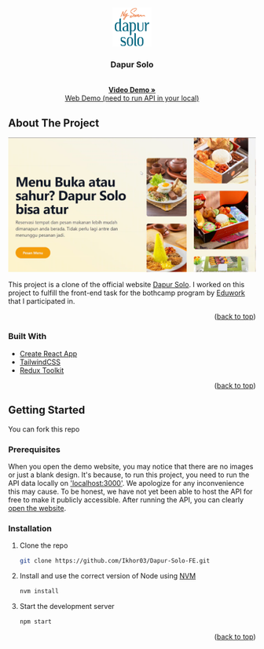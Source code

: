<a name="readme-top"></a>

<!-- PROJECT LOGO -->
<br />
<div align="center">
  <a href="https://github.com/Ikhor03/Dapur-Solo-FE.git">
    <img src="public/favicon.png" alt="Logo" width="80" height="80">
  </a>

<h3 align="center">Dapur Solo</h3>

  <p align="center">
    <br />
    <a href="https://youtu.be/V0d6w4pyTxk"><strong>Video Demo »</strong></a>
    <br />
    <a href="https://dapur-solo.vercel.app/">Web Demo (need to run API in your local)</a>
  </p>
</div>

<!-- ABOUT THE PROJECT -->
## About The Project

[![Product Name Screen Shot][product-screenshot]](https://vercel.com/ikhor03/dapur-solo)

This project is a clone of the official website [Dapur Solo](https://dapursolo.com/). I worked on this project to fulfill the front-end task for the bothcamp program by [Eduwork](https://eduwork.id/) that I participated in.

<p align="right">(<a href="#readme-top">back to top</a>)</p>

### Built With

* [Create React App](https://github.com/facebook/create-react-app)
* [TailwindCSS](https://tailwindcss.com/)
* [Redux Toolkit](https://redux-toolkit.js.org/)

<p align="right">(<a href="#readme-top">back to top</a>)</p>

<!-- GETTING STARTED -->
## Getting Started

You can fork this repo

### Prerequisites

When you open the demo website, you may notice that there are no images or just a blank design. It's because, to run this project, you need to run the API data locally on ['localhost:3000'](http://localhost:3000). We apologize for any inconvenience this may cause. To be honest, we have not yet been able to host the API for free to make it publicly accessible. After running the API, you can clearly [open the website](https://dapur-solo.vercel.app).

### Installation

1. Clone the repo
   ```sh
   git clone https://github.com/Ikhor03/Dapur-Solo-FE.git
   ```
2. Install and use the correct version of Node using [NVM](https://github.com/nvm-sh/nvm)
   ```sh
   nvm install
   ```
3. Start the development server

   ```sh
   npm start
   ```

<p align="right">(<a href="#readme-top">back to top</a>)</p>

<!-- MARKDOWN LINKS & IMAGES -->
<!-- https://www.markdownguide.org/basic-syntax/#reference-style-links -->
[product-screenshot]: public/ss.png
[React.js]: https://img.shields.io/badge/React-20232A?style=for-the-badge&logo=react&logoColor=61DAFB
[React-url]: https://reactjs.org/
